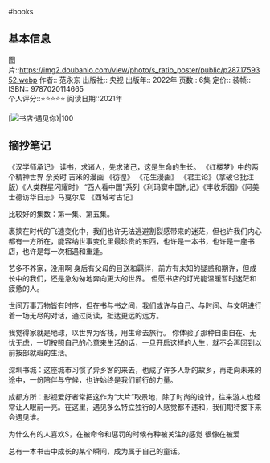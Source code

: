 ---
---

#books 
## 基本信息

图片::https://img2.doubanio.com/view/photo/s_ratio_poster/public/p2871759352.webp 
作者:: 范永东
出版社:: 央视
出版年:: 2022年
页数:: 6集
定价:: 
装帧:: 
ISBN:: 9787020114665  
个人评分::⭐⭐⭐⭐⭐ 
阅读日期::2021年

 [![书店·遇见你}|100](https://img2.doubanio.com/view/photo/s_ratio_poster/public/p2871759352.webp )

## 摘抄笔记

《汉学师承记》
读书，求诸人，先求诸己，这是生命的生长。
《红楼梦》中的两个精神世界  余英时
吉米的漫画  《彷徨》 《花生漫画》
《君主论》（拿破仑批注版）《人类群星闪耀时》
“西人看中国”系列《利玛窦中国札记》《丰收乐园》《阿美士德访华日志》马戛尔尼
《西域考古记》


比较好的集数：第一集、第五集。

裹挟在时代的飞速变化中，我们也许无法逃避割裂感带来的迷茫，但也许我们内心都有一方所在，能容纳世事变化里最珍贵的东西，也许是一本书，也许是一座书店，也许是每一次相遇和重逢。

艺多不养家，没用啊
身后有父母的目送和羁绊，前方有未知的疑惑和期许，但成长中的我们，还是急匆匆地奔向更大的世界。
但愿书店的灯光能温暖暂时迷茫和疲惫的人。

世间万事万物皆有时序，但在书与书之间，我们或许与自己、与时间、与文明进行着一场无尽的对话，通过阅读，抵达更远的远方。

我觉得家就是地球，以世界为客栈，用生命去旅行。
你体验了那种自由自在、无忧无虑，一切按照自己的心意来生活的话，一旦开启这样的人生，就不会再回到以前按部就班的生活。

深圳书城：这座城市习惯了异乡客的来去，也成了许多人新的故乡，再走向未来的途中，一份陪伴与守候，也许始终是我们前行的力量。

成都方所：影视爱好者常把这作为“大片”取景地，除了时尚的设计，往来游人也经常让人眼前一亮。在这里，遇见多么特立独行的人感觉都不违和，我们期待接下来会遇见谁。

为什么有的人喜欢S，在被命令和惩罚的时候有种被关注的感觉 很像在被爱

总有一本书击中成长的某个瞬间，成为属于自己的童话。


